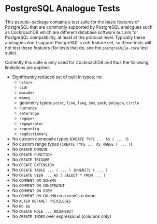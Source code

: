 # PostgreSQL Analogue Tests

This pseudo-package contains a test suite for the basic features of PostgreSQL
that are commonly supported by PostgreSQL analogues such as CockroachDB which
are different database software but aim for PostgreSQL compatibility, at least
at the protocol level. Typically these analogues don't support PostgreSQL's
rich feature set, so these tests will not test these features (for tests that
do, see the `postgraphile-core` test suite).

Currently this suite is only used for CockroachDB and thus the following
limitations are applied:

- Significantly reduced set of built in types; no:
  - `hstore`
  - `cidr`
  - `macaddr`
  - `money`
  - geometry types: `point`, `line`, `lseg`, `box`, `path`, `polygon`, `circle`
  - `numrange`
  - `daterange`
  - `regoper`
  - `regoperator`
  - `regconfig`
  - `regdictionary`
- No custom composite types (`CREATE TYPE ... AS ( ... )`)
- No custom range types (`CREATE TYPE ... AS RANGE ( ... )`)
- No `CREATE DOMAIN`
- No `CREATE FUNCTION`
- No `CREATE TRIGGER`
- No `CREATE EXTENSION`
- No `CREATE TABLE ... ( ... ) INHERITS ( ... )`
- No `CREATE VIEW ... AS ( SELECT * FROM ... )`
- No `COMMENT ON SCHEMA`
- No `COMMENT ON CONSTRAINT`
- No `COMMENT ON VIEW`
- No `COMMENT ON COLUMN` on a view's column
- No `ALTER DEFAULT PRIVILEGES`
- No `DO $$`
- No `CREATE ROLE ... NOINHERIT`
- No `CREATE INDEX` over expressions (columns only)
